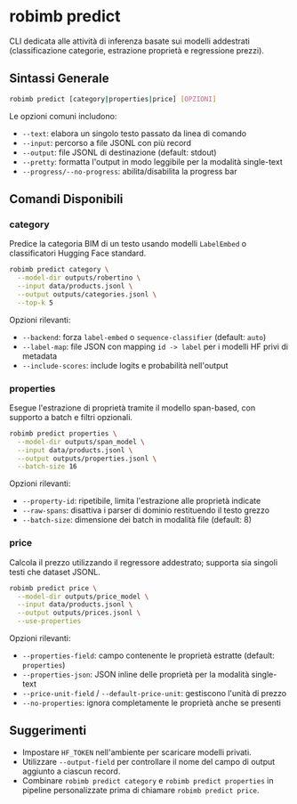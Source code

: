 # robimb predict

CLI dedicata alle attività di inferenza basate sui modelli addestrati (classificazione categorie, estrazione proprietà e regressione prezzi).

## Sintassi Generale

```bash
robimb predict [category|properties|price] [OPZIONI]
```

Le opzioni comuni includono:
- `--text`: elabora un singolo testo passato da linea di comando
- `--input`: percorso a file JSONL con più record
- `--output`: file JSONL di destinazione (default: stdout)
- `--pretty`: formatta l'output in modo leggibile per la modalità single-text
- `--progress/--no-progress`: abilita/disabilita la progress bar

## Comandi Disponibili

### category
Predice la categoria BIM di un testo usando modelli `LabelEmbed` o classificatori Hugging Face standard.

```bash
robimb predict category \
  --model-dir outputs/robertino \
  --input data/products.jsonl \
  --output outputs/categories.jsonl \
  --top-k 5
```

Opzioni rilevanti:
- `--backend`: forza `label-embed` o `sequence-classifier` (default: `auto`)
- `--label-map`: file JSON con mapping `id -> label` per i modelli HF privi di metadata
- `--include-scores`: include logits e probabilità nell'output

### properties
Esegue l'estrazione di proprietà tramite il modello span-based, con supporto a batch e filtri opzionali.

```bash
robimb predict properties \
  --model-dir outputs/span_model \
  --input data/products.jsonl \
  --output outputs/properties.jsonl \
  --batch-size 16
```

Opzioni rilevanti:
- `--property-id`: ripetibile, limita l'estrazione alle proprietà indicate
- `--raw-spans`: disattiva i parser di dominio restituendo il testo grezzo
- `--batch-size`: dimensione dei batch in modalità file (default: 8)

### price
Calcola il prezzo utilizzando il regressore addestrato; supporta sia singoli testi che dataset JSONL.

```bash
robimb predict price \
  --model-dir outputs/price_model \
  --input data/products.jsonl \
  --output outputs/prices.jsonl \
  --use-properties
```

Opzioni rilevanti:
- `--properties-field`: campo contenente le proprietà estratte (default: `properties`)
- `--properties-json`: JSON inline delle proprietà per la modalità single-text
- `--price-unit-field` / `--default-price-unit`: gestiscono l'unità di prezzo
- `--no-properties`: ignora completamente le proprietà anche se presenti

## Suggerimenti

- Impostare `HF_TOKEN` nell'ambiente per scaricare modelli privati.
- Utilizzare `--output-field` per controllare il nome del campo di output aggiunto a ciascun record.
- Combinare `robimb predict category` e `robimb predict properties` in pipeline personalizzate prima di chiamare `robimb predict price`.
